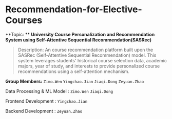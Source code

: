 # Recommendation-for-Elective-Courses

**Topic: ** **University Course Personalization and Recommendation System using Self-Attentive Sequential Recommendation(SASRec)**

> Description: An course recommendation platform built upon the SASRec (Self-Attentive Sequential Recommendation) model. This system leverages students' historical course selection data, academic majors, year of study, and interests to provide personalized course recommendations using a self-attention mechanism.

**Group Members:** `Zimo.Wen` `Yingchao.Jian` `Jiaqi.Dong` `Zeyuan.Zhao`

Data Processing & ML Model : `Zimo.Wen`  `Jiaqi.Dong` 

Frontend Development : `Yingchao.Jian`

Backend Development : `Zeyuan.Zhao`



